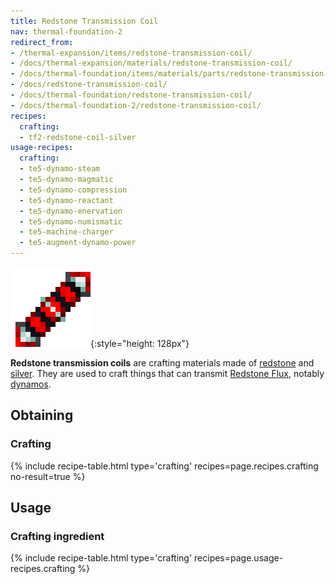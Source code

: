 ```yaml
---
title: Redstone Transmission Coil
nav: thermal-foundation-2
redirect_from:
- /thermal-expansion/items/redstone-transmission-coil/
- /docs/thermal-expansion/materials/redstone-transmission-coil/
- /docs/thermal-foundation/items/materials/parts/redstone-transmission-coil/
- /docs/redstone-transmission-coil/
- /docs/thermal-foundation/redstone-transmission-coil/
- /docs/thermal-foundation-2/redstone-transmission-coil/
recipes:
  crafting:
  - tf2-redstone-coil-silver
usage-recipes:
  crafting:
  - te5-dynamo-steam
  - te5-dynamo-magmatic
  - te5-dynamo-compression
  - te5-dynamo-reactant
  - te5-dynamo-enervation
  - te5-dynamo-numismatic
  - te5-machine-charger
  - te5-augment-dynamo-power
---
```


![Redstone transmission coil](/assets/images/thermal-foundation-2/redstone-coil-silver.png){:style="height: 128px"}


**Redstone transmission coils** are crafting materials made of
[redstone](https://minecraft.gamepedia.com/Redstone) and
[silver](/docs/1.12/thermal-foundation-2/silver-ingot/). They are used to craft things that can transmit
[Redstone Flux](/docs/redstone-flux/), notably [dynamos](/docs/1.12/thermal-expansion-5/dynamos/).


Obtaining
---------

### Crafting
{% include recipe-table.html type='crafting' recipes=page.recipes.crafting no-result=true %}


Usage
-----

### Crafting ingredient
{% include recipe-table.html type='crafting' recipes=page.usage-recipes.crafting %}
